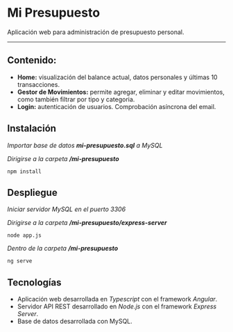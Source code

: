 # Mi Presupuesto
Aplicación web para administración de presupuesto personal.

---

## Contenido:
- **Home:** visualización del balance actual, datos personales y últimas 10 transacciones.
- **Gestor de Movimientos:** permite agregar, eliminar y editar movimientos, como también filtrar por tipo y categoria.
- **Login:** autenticación de usuarios. Comprobación asíncrona del email.

## Instalación
_Importar base de datos **mi-presupuesto.sql** a MySQL_

_Dirigirse a la carpeta **/mi-presupuesto**_
```
npm install
```

## Despliegue
_Iniciar servidor MySQL en el puerto 3306_

_Dirigirse a la carpeta **/mi-presupuesto/express-server**_
```
node app.js
```
_Dentro de la carpeta **/mi-presupuesto**_
```
ng serve
```

## Tecnologías
- Aplicación web desarrollada en *Typescript* con el framework *Angular*.
- Servidor API REST desarrollado en *Node.js* con el framework *Express Server*.
- Base de datos desarrollada con MySQL.
